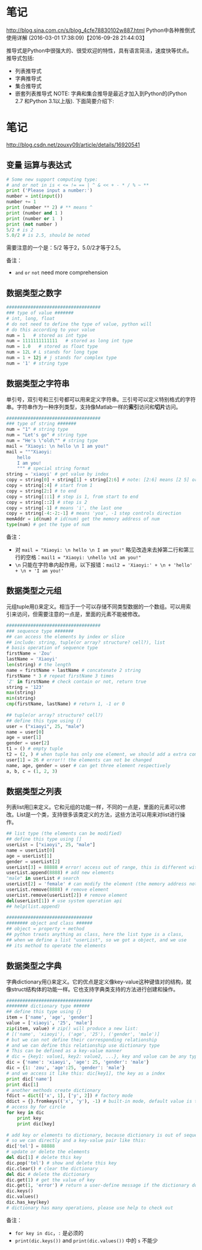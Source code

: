 

# 笔记
http://blog.sina.com.cn/s/blog_4cfe78830102w887.html
Python中各种推倒式使用详解 (2016-03-01 17:38:09)【2016-09-28 21:44:03】

推导式是Python中很强大的、很受欢迎的特性，具有语言简洁，速度快等优点。推导式包括:
* 列表推导式
* 字典推导式
* 集合推导式
* 嵌套列表推导式
NOTE: 字典和集合推导是最近才加入到Python的(Python 2.7 和Python 3.1以上版). 下面简要介绍下:

# 笔记

http://blog.csdn.net/zouxy09/article/details/16920541

## 变量 运算与表达式

```python
# Some new support computing type:  
# and or not in is < <= != == | ^ & << + - * / % ~ **
print ('Please input a number:')
number = int(input())
number += 1  
print (number ** 2) # ** means ^
print (number and 1 )
print (number or 1  )
print (not number )
5/2 # is 2  
5.0/2 # is 2.5, should be noted 
```
需要注意的一个是：5/2 等于2，5.0/2才等于2.5。

备注：
* `and` `or` `not` need more comprehension


## 数据类型之数字
```python
###################################  
### type of value #######  
# int, long, float  
# do not need to define the type of value, python will  
# do this according to your value  
num = 1   # stored as int type  
num = 1111111111111   # stored as long int type  
num = 1.0   # stored as float type  
num = 12L # L stands for long type  
num = 1 + 12j # j stands for complex type  
num = '1' # string type  
```
## 数据类型之字符串
单引号，双引号和三引号都可以用来定义字符串。三引号可以定义特别格式的字符串。字符串作为一种序列类型，支持像Matlab一样的**索引**访问和**切片**访问。
```Python
###################################  
### type of string #######  
num = "1" # string type  
num = "Let's go" # string type  
num = "He's \"old\"" # string type  
mail = "Xiaoyi: \n hello \n I am you!"  
mail = """Xiaoyi: 
    hello 
    I am you! 
    """ # special string format  
string = 'xiaoyi' # get value by index  
copy = string[0] + string[1] + string[2:6] # note: [2:6] means [2 5] or[2 6)  
copy = string[:4] # start from 1  
copy = string[2:] # to end  
copy = string[::1] # step is 1, from start to end  
copy = string[::2] # step is 2  
copy = string[-1] # means 'i', the last one  
copy = string[-4:-2:-1] # means 'yoa', -1 step controls direction  
memAddr = id(num) # id(num) get the memory address of num  
type(num) # get the type of num  
```
备注：
* 对 `mail = "Xiaoyi: \n hello \n I am you!"` 略见改造来去掉第二行和第三行的空格：`mail1 = "Xiaoyi: \nhello \nI am you!"`
* `\n` 只能在字符串内起作用，以下报错：`mail2 = 'Xiaoyi:' + \n + 'hello' + \n + 'I am you!'`

## 数据类型之元组
元组tuple用()来定义。相当于一个可以存储不同类型数据的一个数组。可以用索引来访问，但需要注意的一点是，里面的元素不能被修改。
```python
###################################  
### sequence type #######  
## can access the elements by index or slice  
## include: string, tuple(or array? structure? cell?), list  
# basis operation of sequence type  
firstName = 'Zou'  
lastName = 'Xiaoyi'  
len(string) # the length  
name = firstName + lastName # concatenate 2 string  
firstName * 3 # repeat firstName 3 times  
'Z' in firstName # check contain or not, return true  
string = '123'  
max(string)  
min(string)  
cmp(firstName, lastName) # return 1, -1 or 0  
  
## tuple(or array? structure? cell?)  
## define this type using ()  
user = ("xiaoyi", 25, "male")  
name = user[0]  
age = user[1]  
gender = user[2]  
t1 = () # empty tuple  
t2 = (2, ) # when tuple has only one element, we should add a extra comma  
user[1] = 26 # error!! the elements can not be changed  
name, age, gender = user # can get three element respectively  
a, b, c = (1, 2, 3)  
```


## 数据类型之列表
列表list用[]来定义。它和元组的功能一样，不同的一点是，里面的元素可以修改。List是一个类，支持很多该类定义的方法，这些方法可以用来对list进行操作。
```python
## list type (the elements can be modified)  
## define this type using []  
userList = ["xiaoyi", 25, "male"]  
name = userList[0]  
age = userList[1]  
gender = userList[2]  
userList[3] = 88888 # error! access out of range, this is different with Matlab  
userList.append(8888) # add new elements  
"male" in userList # search  
userList[2] = 'female' # can modify the element (the memory address not change)  
userList.remove(8888) # remove element  
userList.remove(userList[2]) # remove element  
del(userList[1]) # use system operation api  
## help(list.append)  
  
################################  
######## object and class ######  
## object = property + method  
## python treats anything as class, here the list type is a class,  
## when we define a list "userList", so we got a object, and we use  
## its method to operate the elements  
```

## 数据类型之字典

字典dictionary用{}来定义。它的优点是定义像key-value这种键值对的结构，就像struct结构体的功能一样。它也支持字典类支持的方法进行创建和操作。
```python
################################  
######## dictionary type ######  
## define this type using {}  
item = ['name', 'age', 'gender']  
value = ['xiaoyi', '25', 'male']  
zip(item, value) # zip() will produce a new list:   
# [('name', 'xiaoyi'), ('age', '25'), ('gender', 'male')]  
# but we can not define their corresponding relationship  
# and we can define this relationship use dictionary type  
# This can be defined as a key-value manner  
# dic = {key1: value1, key2: value2, ...}, key and value can be any type  
dic = {'name': 'xiaoyi', 'age': 25, 'gender': 'male'}  
dic = {1: 'zou', 'age':25, 'gender': 'male'}  
# and we access it like this: dic[key1], the key as a index  
print dic['name']  
print dic[1]  
# another methods create dictionary  
fdict = dict(['x', 1], ['y', 2]) # factory mode  
ddict = {}.fromkeys(('x', 'y'), -1) # built-in mode, default value is the same which is none  
# access by for circle  
for key in dic  
    print key  
    print dic[key]  
  
# add key or elements to dictionary, because dictionary is out of sequence,  
# so we can directly and a key-value pair like this:  
dic['tel'] = 88888    
# update or delete the elements  
del dic[1] # delete this key  
dic.pop('tel') # show and delete this key  
dic.clear() # clear the dictionary  
del dic # delete the dictionary  
dic.get(1) # get the value of key  
dic.get(1, 'error') # return a user-define message if the dictionary do not contain the key  
dic.keys()  
dic.values()  
dic.has_key(key)  
# dictionary has many operations, please use help to check out  
```
备注：
* `for key in dic`，`:` 是必须的
* `print(dic.keys())` and `print(dic.values())` 中的 `s` 不能少


